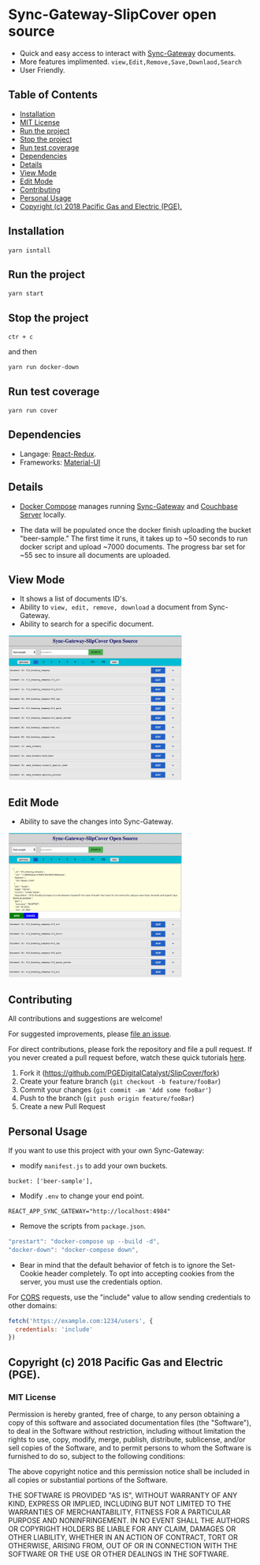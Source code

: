 # Sync-Gateway-SlipCover open source

-  Quick and easy access to interact with [Sync-Gateway](https://developer.couchbase.com/documentation/mobile/current/installation/sync-gateway/index.html) documents.
-  More features implimented.
`view,Edit,Remove,Save,Downlaod,Search`  
-  User Friendly.


## Table of Contents
- [Installation](#installation)
- [MIT License](#license)
- [Run the project](#run-the-project)
- [Stop the project](#stop-the-project)
- [Run test coverage](#run-test-coverage)
- [Dependencies](#dependencies)
- [Details](#details)
- [View Mode](#view-mode)
- [Edit Mode](#edit-mode)
- [Contributing](#contributing)
- [Personal Usage](#personal-usage)
- [Copyright (c) 2018 Pacific Gas and Electric (PGE).](#Copyright-(c)-2018-Pacific-Gas-and-Electric-(PGE).)

## Installation

```
yarn isntall
```


## Run the project

```
yarn start
```

## Stop the project
```
ctr + c
```
and then

```
yarn run docker-down
```

## Run test coverage

```
yarn run cover
```

## Dependencies
- Langage: [React-Redux](https://redux.js.org/docs/basics/UsageWithReact.html).
- Frameworks: [Material-UI](http://www.material-ui.com/#/components/app-bar)

## Details

- [Docker Compose](https://docs.docker.com/compose/) manages running [Sync-Gateway](https://developer.couchbase.com/documentation/mobile/current/installation/sync-gateway/index.html) and [Couchbase Server](https://www.couchbase.com/sign-in) locally.

- The data will be populated once the docker finish uploading the bucket "beer-sample." The first time it runs, it takes up to ~50 seconds to run docker script and upload ~7000 documents. The progress bar set for ~55 sec to insure all documents are uploaded.


## View Mode
-  It shows a list of documents ID's.
-  Ability to `view, edit, remove, download` a document from Sync-Gateway.
-  Ability to search for a specific document.

<img src=./screenshots/readMode.png width=70% /> 


## Edit Mode
- Ability to save the changes into Sync-Gateway.

<img src= ./screenshots/editMode.png width=70% />

## Contributing

All contributions and suggestions are welcome!

For suggested improvements, please [file an issue](https://github.com/PGEDigitalCatalyst/SlipCover/issues).

For direct contributions, please fork the repository and file a pull request. If you never created a pull request before, watch these quick tutorials [here](https://egghead.io/series/how-to-contribute-to-an-open-source-project-on-github).

1. Fork it (<https://github.com/PGEDigitalCatalyst/SlipCover/fork>)
2. Create your feature branch (`git checkout -b feature/fooBar`)
3. Commit your changes (`git commit -am 'Add some fooBar'`)
4. Push to the branch (`git push origin feature/fooBar`)
5. Create a new Pull Request

## Personal Usage

If you want to use this project with your own Sync-Gateway:

- modify `manifest.js` to add your own buckets.

```
bucket: ['beer-sample'],
```

- Modify `.env` to change your end point.


```
REACT_APP_SYNC_GATEWAY="http://localhost:4984"
```

- Remove the scripts from `package.json`.

```javascript
"prestart": "docker-compose up --build -d",
"docker-down": "docker-compose down",
```


- Bear in mind that the default behavior of fetch is to ignore the Set-Cookie header completely. To opt into accepting cookies from the server, you must use the credentials option.

For [CORS](https://developer.mozilla.org/en-US/docs/Web/HTTP/CORS) requests, use the "include" value to allow sending credentials to
other domains:

```javascript
fetch('https://example.com:1234/users', {
  credentials: 'include'
})
```
## Copyright (c) 2018 Pacific Gas and Electric (PGE).
### MIT License

Permission is hereby granted, free of charge, to any person obtaining a copy of this software and associated documentation files (the "Software"), to deal in the Software without restriction, including without limitation the rights to use, copy, modify, merge, publish, distribute, sublicense, and/or sell copies of the Software, and to permit persons to whom the Software is furnished to do so, subject to the following conditions:

The above copyright notice and this permission notice shall be included in all copies or substantial portions of the Software.

THE SOFTWARE IS PROVIDED "AS IS", WITHOUT WARRANTY OF ANY KIND, EXPRESS OR IMPLIED, INCLUDING BUT NOT LIMITED TO THE WARRANTIES OF MERCHANTABILITY, FITNESS FOR A PARTICULAR PURPOSE AND NONINFRINGEMENT. IN NO EVENT SHALL THE AUTHORS OR COPYRIGHT HOLDERS BE LIABLE FOR ANY CLAIM, DAMAGES OR OTHER LIABILITY, WHETHER IN AN ACTION OF CONTRACT, TORT OR OTHERWISE, ARISING FROM, OUT OF OR IN CONNECTION WITH THE SOFTWARE OR THE USE OR OTHER DEALINGS IN THE SOFTWARE.